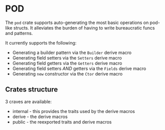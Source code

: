 # POD

The `pod` crate supports auto-generating the most basic operations on pod-like structs.
It alleviates the burden of having to write bureaucratic funcs and patterns.

It currently supports the following:

- Generating a builder pattern via the `Builder` derive macro
- Generating field setters via the `Setters` derive macro
- Generating field getters via the `Getters` derive macro
- Generating field setters *AND* getters via the `Fields` derive macro
- Generating `new` constructor via the `Ctor` derive macro

## Crates structure

3 craves are available:

- internal - this provides the traits used by the derive macros
- derive - the derive macros
- public - the reexported traits and derive macros